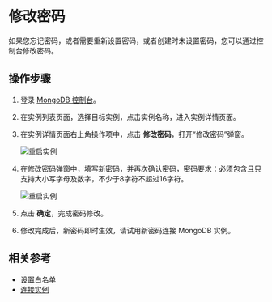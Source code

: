 # 修改密码

如果您忘记密码，或者需要重新设置密码，或者创建时未设置密码，您可以通过控制台修改密码。

## 操作步骤

1. 登录 [MongoDB 控制台](https://mongodb-console.jdcloud.com/mongodb?dataCenter=bj_02)。
1. 在实例列表页面，选择目标实例，点击实例名称，进入实例详情页面。
1. 在实例详情页面右上角操作项中，点击 **修改密码**，打开“修改密码”弹窗。

	![重启实例](https://github.com/jdcloudcom/cn/blob/master/image/mongodb/mongo-015.png)

1. 在修改密码弹窗中，填写新密码，并再次确认密码，密码要求：必须包含且只支持大小写字母及数字，不少于8字符不超过16字符。
	
	![重启实例](https://github.com/jdcloudcom/cn/blob/master/image/mongodb/mongo-016.png)
	
1. 点击 **确定**，完成密码修改。
1. 修改完成后，新密码即时生效，请试用新密码连接 MongoDB 实例。

## 相关参考

- [设置白名单](../../Getting-Started/Set-Whitelist.md)
- [连接实例](../../Getting-Started/Connect-Instance.md)

